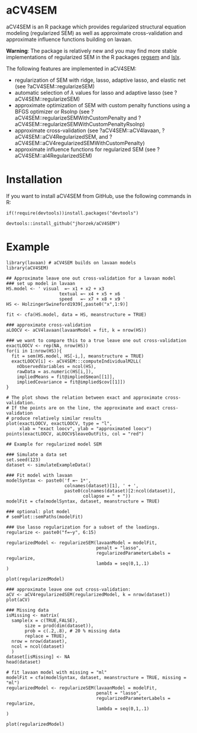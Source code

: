 # aCV4SEM

aCV4SEM is an R package which provides regularized structural equation modeling (regularized SEM) as well as approximate cross-validation and approximate influence functions building on lavaan. 

**Warning**: The package is relatively new and you may find more stable implementations of regularized SEM in the R packages [regsem](https://github.com/Rjacobucci/regsem) and [lslx](https://github.com/psyphh/lslx). 

The following features are implemented in aCV4SEM:

- regularization of SEM with ridge, lasso, adaptive lasso, and elastic net (see ?aCV4SEM::regularizeSEM)
- automatic selection of $\lambda$ values for lasso and adaptive lasso (see ?aCV4SEM::regularizeSEM)
- approximate optimization of SEM with custom penalty functions using a BFGS optimizer or Rsolnp (see ?aCV4SEM::regularizeSEMWithCustomPenalty and ?aCV4SEM::regularizeSEMWithCustomPenaltyRsolnp)
- approximate cross-validation (see ?aCV4SEM::aCV4lavaan, ?aCV4SEM::aCV4RegularizedSEM, and ?aCV4SEM::aCV4regularizedSEMWithCustomPenalty)
- approximate influence functions for regularized SEM (see ?aCV4SEM::aI4RegularizedSEM)

# Installation

If you want to install aCV4SEM from GitHub, use the following commands in R:

    if(!require(devtools))install.packages("devtools")

    devtools::install_github("jhorzek/aCV4SEM")
    

# Example

    library(lavaan) # aCV4SEM builds on lavaan models
    library(aCV4SEM)
    
    ## Approximate leave one out cross-validation for a lavaan model
    ### set up model in lavaan
    HS.model <- ' visual  =~ x1 + x2 + x3
                        textual =~ x4 + x5 + x6
                        speed   =~ x7 + x8 + x9 '
    HS <- HolzingerSwineford1939[,paste0("x",1:9)]
    
    fit <- cfa(HS.model, data = HS, meanstructure = TRUE)
    
    ### approximate cross-validation
    aLOOCV <- aCV4lavaan(lavaanModel = fit, k = nrow(HS))
    
    ### we want to compare this to a true leave one out cross-validation
    exactLOOCV <- rep(NA, nrow(HS))
    for(i in 1:nrow(HS)){
      fit = sem(HS.model, HS[-i,], meanstructure = TRUE)
      exactLOOCV[i] <- aCV4SEM:::computeIndividualM2LL(
        nObservedVariables = ncol(HS), 
        rawData = as.numeric(HS[i,]),
        impliedMeans = fit@implied$mean[[1]], 
        impliedCovariance = fit@implied$cov[[1]])
    }
    
    # The plot shows the relation between exact and approximate cross-validation.
    # If the points are on the line, the approximate and exact cross-validation
    # produce relatively similar results
    plot(exactLOOCV, exactLOOCV, type = "l",
         xlab = "exact loocv", ylab = "approximated loocv")
    points(exactLOOCV, aLOOCV$leaveOutFits, col = "red")
    
    ## Example for regularized model SEM
    
    ### Simulate a data set
    set.seed(123)
    dataset <- simulateExampleData()
    
    ### Fit model with lavaan
    modelSyntax <- paste0('f =~ 1*', 
                          colnames(dataset)[1], ' + ', 
                          paste0(colnames(dataset)[2:ncol(dataset)], 
                                 collapse = " + "))
    modelFit = cfa(modelSyntax, dataset, meanstructure = TRUE)
    
    ### optional: plot model
    # semPlot::semPaths(modelFit)
    
    ### Use lasso regularization for a subset of the loadings.
    regularize <- paste0("f=~y", 6:15)
    
    regularizedModel <- regularizeSEM(lavaanModel = modelFit,
                                      penalt = "lasso",
                                      regularizedParameterLabels = regularize,
                                      lambda = seq(0,1,.1)
    )
    
    plot(regularizedModel)
    
    ### approximate leave one out cross-validation:
    aCV <- aCV4regularizedSEM(regularizedModel, k = nrow(dataset))
    plot(aCV)
    
    ### Missing data
    isMissing <- matrix(
      sample(x = c(TRUE,FALSE),
           size = prod(dim(dataset)),
           prob = c(.2,.8), # 20 % missing data
           replace = TRUE),
      nrow = nrow(dataset),
      ncol = ncol(dataset)
      )
    dataset[isMissing] <- NA
    head(dataset)
    
    # fit lavaan model with missing = "ml"
    modelFit = cfa(modelSyntax, dataset, meanstructure = TRUE, missing = "ml")
    regularizedModel <- regularizeSEM(lavaanModel = modelFit,
                                      penalt = "lasso",
                                      regularizedParameterLabels = regularize,
                                      lambda = seq(0,1,.1)
    )
    
    plot(regularizedModel)
